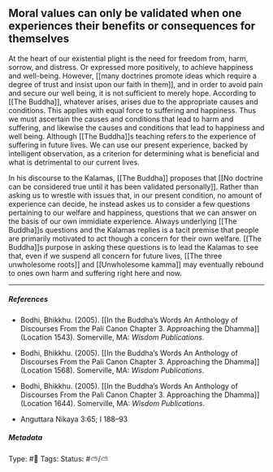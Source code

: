 ## Moral values can only be validated when one experiences their benefits or consequences for themselves  # 

At the heart of our existential plight is the need for freedom from, harm, sorrow, and distress. Or expressed more positively, to achieve happiness and well-being. However, [[many doctrines promote ideas which require a degree of trust and insist upon our faith in them]], and in order to avoid pain and secure our well being, it is not sufficient to merely hope. According to [[The Buddha]], whatever arises, arises due to the appropriate causes and conditions. This applies with equal force to suffering and happiness. Thus we must ascertain the causes and conditions that lead to harm and suffering, and likewise the causes and conditions that lead to happiness and well being. Although [[The Buddha]]s teaching refers to the experience of suffering in future lives. We can use our present experience, backed by intelligent observation, as a criterion for determining what is beneficial and what is detrimental to our current lives.

In his discourse to the Kalamas, [[The Buddha]] proposes that [[No doctrine can be considered true until it has been validated personally]]. Rather than asking us to wrestle with issues that, in our present condition, no amount of experience can decide, he instead askes us to consider a few questions pertaining to our welfare and happiness, questions that we can answer on the basis of our own immidiate experience. Always underlying [[The Buddha]]s questions and the Kalamas replies is a tacit premise that people are primarily motivated to act though a concern for their own welfare. [[The Buddha]]s purpose in asking these questions is to lead the Kalamas to see that, even if we suspend all concern for future lives, [[The three unwholesome roots]] and [[Unwholesome kamma]] may eventually rebound to ones own harm and suffering right here and now. 

___

##### References

- Bodhi, Bhikkhu. (2005). [[In the Buddha’s Words An Anthology of Discourses From the Pali Canon Chapter 3. Approaching the Dhamma]] (Location 1543). Somerville, MA: _Wisdom Publications_.

- Bodhi, Bhikkhu. (2005). [[In the Buddha’s Words An Anthology of Discourses From the Pali Canon Chapter 3. Approaching the Dhamma]] (Location 1568). Somerville, MA: _Wisdom Publications_.

- Bodhi, Bhikkhu. (2005). [[In the Buddha’s Words An Anthology of Discourses From the Pali Canon Chapter 3. Approaching the Dhamma]] (Location 1644). Somerville, MA: _Wisdom Publications_.

- Anguttara Nikaya 3:65; I 188–93

##### Metadata

Type: #🔴 
Tags:
Status: #⛅️/⛅️ 